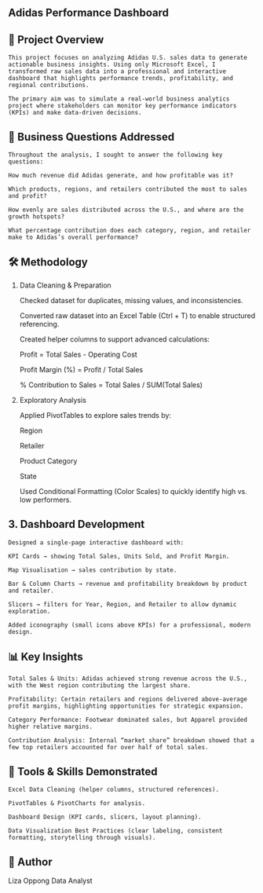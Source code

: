 ## Adidas Performance Dashboard
## 📌 Project Overview

    This project focuses on analyzing Adidas U.S. sales data to generate actionable business insights. Using only Microsoft Excel, I transformed raw sales data into a professional and interactive dashboard that highlights performance trends, profitability, and regional contributions.
    
    The primary aim was to simulate a real-world business analytics project where stakeholders can monitor key performance indicators (KPIs) and make data-driven decisions.

## 🎯 Business Questions Addressed

    Throughout the analysis, I sought to answer the following key questions:
    
    How much revenue did Adidas generate, and how profitable was it?
    
    Which products, regions, and retailers contributed the most to sales and profit?
    
    How evenly are sales distributed across the U.S., and where are the growth hotspots?
    
    What percentage contribution does each category, region, and retailer make to Adidas’s overall performance?

## 🛠 Methodology
1. Data Cleaning & Preparation

    Checked dataset for duplicates, missing values, and inconsistencies.
    
    Converted raw dataset into an Excel Table (Ctrl + T) to enable structured referencing.
    
    Created helper columns to support advanced calculations:
    
    Profit = Total Sales - Operating Cost
    
    Profit Margin (%) = Profit / Total Sales
    
    % Contribution to Sales = Total Sales / SUM(Total Sales)

2. Exploratory Analysis

    Applied PivotTables to explore sales trends by:
    
    Region
    
    Retailer
    
    Product Category
    
    State
    
    Used Conditional Formatting (Color Scales) to quickly identify high vs. low performers.

## 3. Dashboard Development

    Designed a single-page interactive dashboard with:
    
    KPI Cards → showing Total Sales, Units Sold, and Profit Margin.
    
    Map Visualisation → sales contribution by state.
    
    Bar & Column Charts → revenue and profitability breakdown by product and retailer.
    
    Slicers → filters for Year, Region, and Retailer to allow dynamic exploration.
    
    Added iconography (small icons above KPIs) for a professional, modern design.

## 📊 Key Insights

    Total Sales & Units: Adidas achieved strong revenue across the U.S., with the West region contributing the largest share.
    
    Profitability: Certain retailers and regions delivered above-average profit margins, highlighting opportunities for strategic expansion.
    
    Category Performance: Footwear dominated sales, but Apparel provided higher relative margins.
    
    Contribution Analysis: Internal “market share” breakdown showed that a few top retailers accounted for over half of total sales.

## 🚀 Tools & Skills Demonstrated

    Excel Data Cleaning (helper columns, structured references).
    
    PivotTables & PivotCharts for analysis.
    
    Dashboard Design (KPI cards, slicers, layout planning).
    
    Data Visualization Best Practices (clear labeling, consistent formatting, storytelling through visuals).

## 👤 Author

Liza Oppong
Data Analyst 

